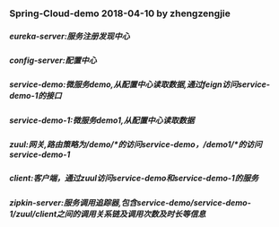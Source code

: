 ### Spring-Cloud-demo 2018-04-10 by zhengzengjie
##### eureka-server:服务注册发现中心
##### config-server:配置中心
##### service-demo:微服务demo,从配置中心读取数据,通过feign访问service-demo-1的接口
##### service-demo-1:微服务demo1,从配置中心读取数据
##### zuul:网关,路由策略为/demo/*的访问service-demo，/demo1/*的访问service-demo-1
##### client:客户端，通过zuul访问service-demo和service-demo-1的服务
##### zipkin-server:服务调用追踪器,包含service-demo/service-demo-1/zuul/client之间的调用关系链及调用次数及时长等信息

